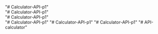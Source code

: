 "# Calculator-API-p1"  
"# Calculator-API-p1"  
"# Calculator-API-p1"  
"# Calculator-API-p1" 
"# Calculator-API-p1" 
"# Calculator-API-p1" 
"# API-calculator" 
